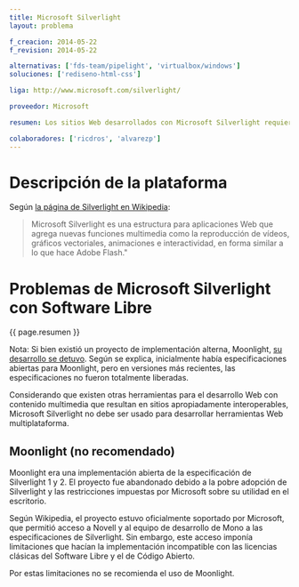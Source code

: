 ```yaml
---
title: Microsoft Silverlight
layout: problema

f_creacion: 2014-05-22
f_revision: 2014-05-22

alternativas: ['fds-team/pipelight', 'virtualbox/windows']
soluciones: ['rediseno-html-css']

liga: http://www.microsoft.com/silverlight/

proveedor: Microsoft

resumen: Los sitios Web desarrollados con Microsoft Silverlight requieren un <span class="extranjerismo">plug-in</span> para funcionar. Microsoft sólo ofrece el <span class="extranjerismo">plug-in</span> para Microsoft Windows y Apple OS X. Otros sistemas operativos quedan excluidos del uso de esta tecnología. Microsoft no ofrece documentación suficiente para que un equipo independiente pueda preparar una implementación 100% funcional.

colaboradores: ['ricdros', 'alvarezp']
---
```


# Descripción de la plataforma

Según [la página de Silverlight en Wikipedia](https://es.wikipedia.org/wiki/Silverlight):

> Microsoft Silverlight es una estructura para aplicaciones Web que agrega nuevas funciones multimedia como la reproducción de vídeos, gráficos vectoriales, animaciones e interactividad, en forma similar a lo que hace Adobe Flash."

# Problemas de Microsoft Silverlight con Software Libre

{{ page.resumen }}

Nota: Si bien existió un proyecto de implementación alterna, Moonlight, [su desarrollo se detuvo](http://lists.ximian.com/pipermail/moonlight-list/2011-December/001392.html). Según se explica, inicialmente había especificaciones abiertas para Moonlight, pero en versiones más recientes, las especificaciones no fueron totalmente liberadas.

Considerando que existen otras herramientas para el desarrollo Web con contenido multimedia que resultan en sitios apropiadamente interoperables, Microsoft Silverlight no debe ser usado para desarrollar herramientas Web multiplataforma.

## Moonlight (no recomendado)

Moonlight era una implementación abierta de la especificación de Silverlight 1 y 2. El proyecto fue abandonado debido a la pobre adopción de Silverlight y las restricciones impuestas por Microsoft sobre su utilidad en el escritorio.

Según Wikipedia, el proyecto estuvo oficialmente soportado por Microsoft, que permitió acceso a Novell y al equipo de desarrollo de Mono a las especificaciones de Silverlight. Sin embargo, este acceso imponía limitaciones que hacían la implementación incompatible con las licencias clásicas del Software Libre y el de Código Abierto.

Por estas limitaciones no se recomienda el uso de Moonlight.

